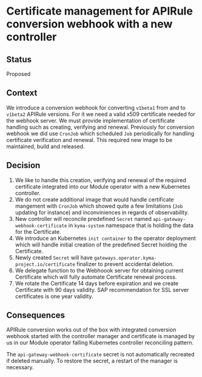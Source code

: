 # Certificate management for APIRule conversion webhook with a new controller

## Status

Proposed

## Context

We introduce a conversion webhook for converting `v1beta1` from and to `v1beta2` APIRule versions. For it we need a valid x509 certificate needed for the webhook server. We must provide implementation of certificate handling such as creating, verifying and renewal. Previously for conversion webhook we did use `CronJob` which scheduled `Job` periodically for handling certificate verification and renewal. This required new image to be maintained, build and released.

## Decision

1. We like to handle this creation, verifying and renewal of the required certificate integrated into our Module operator with a new Kubernetes controller.
2. We do not create additional image that would handle certificate mangement with `CronJob` which showed quite a few limitations (`Job` updating for instance) and inconviniences in regards of observability.
3. New controller will reconcile predefined `Secret` named `api-gateway-webhook-certificate` in `kyma-system` namespace that is holding the data for the Certificate.
4. We introduce an Kubernetes `init container` to the operator deployment which will handle initial creation of the predefined Secret holding the Certificate.
5. Newly created `Secret` will have `gateways.operator.kyma-project.io/certificate` finalizer to prevent accidental deletion.
6. We delegate function to the Webhoook server for obtaining current Certificate which will fully automate Certificate renewal process.
7. We rotate the Certificate 14 days before expiration and we create Certificate with 90 days validity. SAP recommendation for SSL server certificates is one year validity.

## Consequences

APIRule conversion works out of the box with integrated conversion webhook started with the controller manager and certificate is managed by us in our Module operator falling Kubernetes controller reconciling pattern.

The `api-gateway-webhook-certificate` secret is not automatically recreated if deleted manually. To restore the secret, a restart of the manager is necessary.
